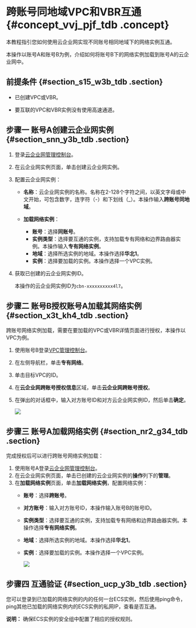# 跨账号同地域VPC和VBR互通 {#concept_vvj_pjf_tdb .concept}

本教程指引您如何使用云企业网实现不同账号相同地域下的网络实例互通。

本操作以账号A和账号B为例，介绍如何将账号B下的网络实例加载到账号A的云企业网中。

## 前提条件 {#section_s15_w3b_tdb .section}

-   已创建VPC或VBR。

-   要互联的VPC和VBR实例没有使用高速通道。


## 步骤一 账号A创建云企业网实例 {#section_snn_y3b_tdb .section}

1.  登录[云企业网管理控制台](https://cen.console.aliyun.com/)。
2.  在云企业网实例页面，单击创建云企业网实例。
3.  配置云企业网实例：
    -   **名称**：云企业网实例的名称。名称在2-128个字符之间，以英文字母或中文开始，可包含数字，连字符（-）和下划线（\_）。本操作输入**跨账号同地域**。
    -   **加载网络实例**：

        -   **账号**：选择**同账号**。
        -   **实例类型**：选择要互通的实例，支持加载专有网络和边界路由器实例。本操作输入**专有网络实例**。
        -   **地域**：选择所选实例的地域。本操作选择**华北1**。
        -   **实例**：选择要加载的实例。本操作选择一个VPC实例。
4.  获取已创建的云企业网实例ID。

    本操作的云企业网实例ID为`cbn-xxxxxxxxxx4l7`。


## 步骤二 账号B授权账号A加载其网络实例 {#section_x3t_kh4_tdb .section}

跨账号网络实例加载，需要在要加载的VPC或VBR详情页面进行授权，本操作以VPC为例。

1.  使用账号B登录[VPC管理控制台](https://vpcnext.console.aliyun.com/)。
2.  在左侧导航栏，单击**专有网络**。
3.  单击目标VPC的ID。
4.  在**云企业网跨账号授权信息**区域，单击**云企业网跨账号授权**。
5.  在弹出的对话框中，输入对方账号ID和对方云企业网实例ID，然后单击**确定**。

    ![](http://static-aliyun-doc.oss-cn-hangzhou.aliyuncs.com/assets/img/3046/926_zh-CN.png)


## 步骤三 账号A加载网络实例 {#section_nr2_g34_tdb .section}

完成授权后可以进行跨账号网络实例加载：

1.  使用账号A登录[云企业网管理控制台](https://cen.console.aliyun.com/)。
2.  在云企业网实例页面，单击已创建的云企业网实例的**操作**列下的**管理**。
3.  在**加载网络实例**页面，单击**加载网络实例**，配置网络实例：
    -   **账号**：选择**跨账号**。
    -   **对方账号**：输入对方账号ID，本操作输入账号B的账号ID。
    -   **实例类型**：选择要互通的实例，支持加载专有网络和边界路由器实例。本操作选择**专有网络实例**。
    -   **地域**：选择所选实例的地域。本操作选择**华北1**。
    -   **实例**：选择要加载的实例。本操作选择一个VPC实例。

        ![](http://static-aliyun-doc.oss-cn-hangzhou.aliyuncs.com/assets/img/3046/927_zh-CN.png)


## 步骤四 互通验证 {#section_ucp_y3b_tdb .section}

您可以登录到已加载的网络实例的内的任何一台ECS实例，然后使用ping命令，ping其他已加载的网络实例内的ECS实例的私网IP，查看是否互通。

**说明：** 确保ECS实例的安全组中配置了相应的授权规则。

